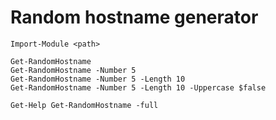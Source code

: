 # Random hostname generator

```
Import-Module <path>
```

```
Get-RandomHostname
Get-RandomHostname -Number 5
Get-RandomHostname -Number 5 -Length 10
Get-RandomHostname -Number 5 -Length 10 -Uppercase $false
```

```
Get-Help Get-RandomHostname -full
```